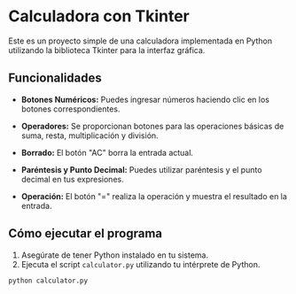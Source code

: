 # Calculadora con Tkinter

Este es un proyecto simple de una calculadora implementada en Python utilizando la biblioteca Tkinter para la interfaz gráfica.

## Funcionalidades

- **Botones Numéricos:** Puedes ingresar números haciendo clic en los botones correspondientes.

- **Operadores:** Se proporcionan botones para las operaciones básicas de suma, resta, multiplicación y división.

- **Borrado:** El botón "AC" borra la entrada actual.

- **Paréntesis y Punto Decimal:** Puedes utilizar paréntesis y el punto decimal en tus expresiones.

- **Operación:** El botón "=" realiza la operación y muestra el resultado en la entrada.

## Cómo ejecutar el programa

1. Asegúrate de tener Python instalado en tu sistema.
2. Ejecuta el script `calculator.py` utilizando tu intérprete de Python.

```bash
python calculator.py
